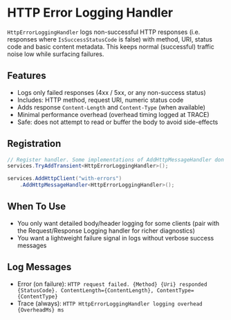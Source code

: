 # HTTP Error Logging Handler

`HttpErrorLoggingHandler` logs non-successful HTTP responses (i.e. responses where `IsSuccessStatusCode` is false) with method, URI, status code and basic content metadata. This keeps normal (successful) traffic noise low while surfacing failures.

## Features
- Logs only failed responses (4xx / 5xx, or any non-success status)
- Includes: HTTP method, request URI, numeric status code
- Adds response `Content-Length` and `Content-Type` (when available)
- Minimal performance overhead (overhead timing logged at TRACE)
- Safe: does not attempt to read or buffer the body to avoid side-effects

## Registration
```csharp
// Register handler. Some implementations of AddHttpMessageHandler don't do this internally
services.TryAddTransient<HttpErrorLoggingHandler>();

services.AddHttpClient("with-errors")
    .AddHttpMessageHandler<HttpErrorLoggingHandler>();
```

## When To Use
- You only want detailed body/header logging for some clients (pair with the Request/Response Logging handler for richer diagnostics)
- You want a lightweight failure signal in logs without verbose success messages

## Log Messages
- Error (on failure):
  `HTTP request failed. {Method} {Uri} responded {StatusCode}. ContentLength={ContentLength}, ContentType={ContentType}`
- Trace (always):
  `HTTP HttpErrorLoggingHandler logging overhead {OverheadMs} ms`
